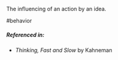 The influencing of an action by an idea.

#behavior 

##### Referenced in:

- *Thinking, Fast and Slow* by Kahneman